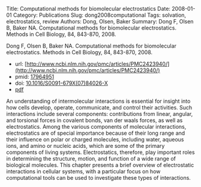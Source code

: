 Title: Computational methods for biomolecular electrostatics
Date: 2008-01-01
Category: Publications
Slug: dong2008computational
Tags: solvation, electrostatics, review
Authors: Dong, Olsen, Baker
Summary: Dong F, Olsen B, Baker NA. Computational methods for biomolecular electrostatics. Methods in Cell Biology, 84, 843-870, 2008. 

Dong F, Olsen B, Baker NA. Computational methods for biomolecular electrostatics. Methods in Cell Biology, 84, 843-870, 2008. 

* url: [http://www.ncbi.nlm.nih.gov/pmc/articles/PMC2423940/](http://www.ncbi.nlm.nih.gov/pmc/articles/PMC2423940/)
* pmid: [17964951](17964951)
* doi: [10.1016/S0091-679X(07)84026-X](10.1016/S0091-679X(07)84026-X)
* [pdf](http://sobolevnrm.github.io/papers/dong2008computational.pdf)

An understanding of intermolecular interactions is essential for insight into how cells develop, operate, communicate, and control their activities. Such interactions include several components: contributions from linear, angular, and torsional forces in covalent bonds, van der waals forces, as well as electrostatics. Among the various components of molecular interactions, electrostatics are of special importance because of their long range and their influence on polar or charged molecules, including water, aqueous ions, and amino or nucleic acids, which are some of the primary components of living systems. Electrostatics, therefore, play important roles in determining the structure, motion, and function of a wide range of biological molecules. This chapter presents a brief overview of electrostatic interactions in cellular systems, with a particular focus on how computational tools can be used to investigate these types of interactions.
